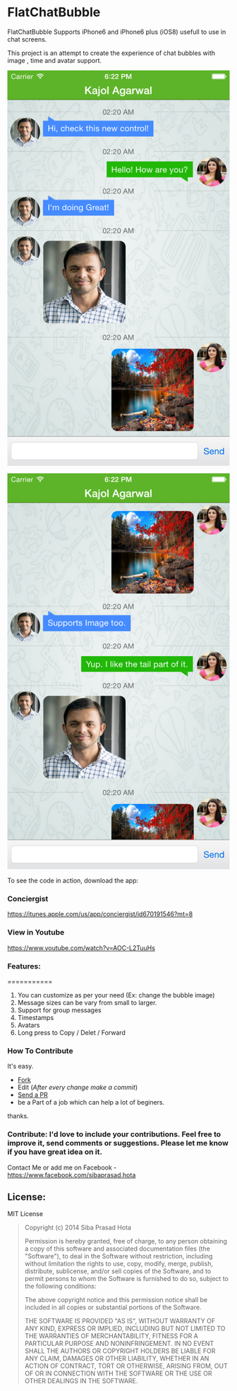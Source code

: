 FlatChatBubble
==============

FlatChatBubble Supports iPhone6 and iPhone6 plus (iOS8) usefull  to use in chat screens.


This project is an attempt to create the experience of chat bubbles with image , time and avatar support.

![Screenshot](/image1.png)

![Screenshot2](/image2.png) 	

To see the code in action, download the app:

### Conciergist
https://itunes.apple.com/us/app/conciergist/id670191546?mt=8

### View in Youtube 

https://www.youtube.com/watch?v=AOC-L2TuuHs

### Features:
===========
1. You can customize as per your need (Ex: change the bubble image)
2. Message sizes can be vary from small to larger.
3. Support for group messages
4. Timestamps
5. Avatars
6. Long press to Copy / Delet / Forward


### How To Contribute
It's easy.
- [Fork](https://help.github.com/articles/fork-a-repo)
- Edit (*After every change make a commit*)
- [Send a PR](https://help.github.com/articles/using-pull-requests  )
- be a Part of a job which can help a lot of beginers.

thanks.

### Contribute: I'd love to include your contributions. Feel free to improve it, send comments or suggestions. Please let me know if you have great idea on it.
Contact Me or add me on Facebook - https://www.facebook.com/sibaprasad.hota

License:
--------
MIT License

> Copyright (c) 2014 Siba Prasad Hota
> 
> Permission is hereby granted, free of charge, to any person obtaining 
>a copy of this software and associated documentation files (the  
>"Software"), to deal in the Software without restriction, including 
>without limitation the rights to use, copy, modify, merge, publish, 
>distribute, sublicense, and/or sell copies of the Software, and to 
>permit persons to whom the Software is furnished to do so, subject to  
>the following conditions:
> 
> The above copyright notice and this permission notice shall be 
>included in all copies or substantial portions of the Software.
> 
> THE SOFTWARE IS PROVIDED "AS IS", WITHOUT WARRANTY OF ANY KIND, 
>EXPRESS OR IMPLIED, INCLUDING BUT NOT LIMITED TO THE WARRANTIES OF 
>MERCHANTABILITY, FITNESS FOR A PARTICULAR PURPOSE AND NONINFRINGEMENT. 
>IN NO EVENT SHALL THE AUTHORS OR COPYRIGHT HOLDERS BE LIABLE FOR ANY 
>CLAIM, DAMAGES OR OTHER LIABILITY, WHETHER IN AN ACTION OF CONTRACT, 
>TORT OR OTHERWISE, ARISING FROM, OUT OF OR IN CONNECTION WITH THE 
>SOFTWARE OR THE USE OR OTHER DEALINGS IN THE SOFTWARE.
